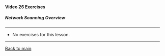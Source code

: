 #### Video 26 Exercises

##### Network Scanning Overview

---

- No exercises for this lesson.

---

[Back to main](https://github.com/rot0xd/CBTNuggets/blob/master/CEHv9/README.md)

